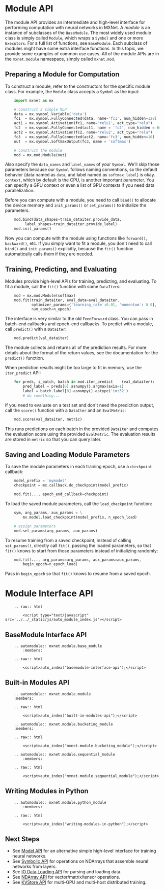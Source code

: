 # Module API
The module API provides an intermediate and high-level interface for performing computation with neural networks in MXNet. A *module* is an instance of subclasses of the `BaseModule`. The most widely used module class is simply called `Module`, which wraps a `Symbol` and one or more `Executors`. For a full list of functions, see  `BaseModule`.
Each subclass of modules might have some extra interface functions. In this topic, we provide some examples of common use cases. All of the module APIs are in the `mxnet.module` namespace, simply called `mxnet.mod`.

## Preparing a Module for Computation

To construct a module, refer to the constructors for the specific module class. For example, the `Module` class accepts a `Symbol` as the input:

```python
    import mxnet as mx

    # construct a simple MLP
    data = mx.symbol.Variable('data')
    fc1  = mx.symbol.FullyConnected(data, name='fc1', num_hidden=128)
    act1 = mx.symbol.Activation(fc1, name='relu1', act_type="relu")
    fc2  = mx.symbol.FullyConnected(act1, name = 'fc2', num_hidden = 64)
    act2 = mx.symbol.Activation(fc2, name='relu2', act_type="relu")
    fc3  = mx.symbol.FullyConnected(act2, name='fc3', num_hidden=10)
    out  = mx.symbol.SoftmaxOutput(fc3, name = 'softmax')

    # construct the module
    mod = mx.mod.Module(out)
```

Also specify the `data_names` and `label_names` of your `Symbol`. We'll skip those parameters because our `Symbol` follows naming conventions, so the default behavior (data named as `data`, and label named as `softmax_label`) is okay. `context`, which by default is the CPU, is another important parameter. You can specify a GPU context or even a list of GPU contexts if you need data parallelization.

Before you can compute with a module, you need to call `bind()` to allocate the device memory and `init_params()` or `set_params()` to initialize the parameters.

```python
    mod.bind(data_shapes=train_dataiter.provide_data,
         label_shapes=train_dataiter.provide_label)
    mod.init_params()
```

Now you can compute with the module using functions like `forward()`, `backward()`, etc. If you simply want to fit a module, you don't need to call `bind()` and `init_params()` explicitly, because the `fit()` function automatically calls them if they are needed.

## Training, Predicting, and Evaluating

Modules provide high-level APIs for training, predicting, and evaluating. To fit a module, call the `fit()` function with some `DataIter`s:

```python
    mod = mx.mod.Module(softmax)
    mod.fit(train_dataiter, eval_data=eval_dataiter,
            optimizer_params={'learning_rate':0.01, 'momentum': 0.9},
            num_epoch=n_epoch)
```

The interface is very similar to the old `FeedForward` class. You can pass in batch-end callbacks and epoch-end callbacks. To predict with a module, call `predict()` with a `DataIter`:

```python
    mod.predict(val_dataiter)
```

The module collects and returns all of the prediction results. For more details about the format of the return values, see the documentation for the `predict()` function.

When prediction results might be too large to fit in memory, use the `iter_predict` API:

```python
    for preds, i_batch, batch in mod.iter_predict    (val_dataiter):
        pred_label = preds[0].asnumpy().argmax(axis=1)
        label = batch.label[0].asnumpy().astype('int32')
        # do something...
```

If you need to evaluate on a test set and don't need the prediction output, call the `score()` function with a `DataIter` and an `EvalMetric`:

```python
    mod.score(val_dataiter, metric)
```

This runs predictions on each batch in the provided `DataIter` and computes the evaluation score using the provided `EvalMetric`. The evaluation results are stored in `metric` so that you can query later.

## Saving and Loading Module Parameters

To save the module parameters in each training epoch, use a `checkpoint` callback:

```python
    model_prefix = 'mymodel'
    checkpoint = mx.callback.do_checkpoint(model_prefix)

    mod.fit(..., epoch_end_callback=checkpoint)
```

To load the saved module parameters, call the `load_checkpoint` function:

```python
    sym, arg_params, aux_params = \
        mx.model.load_checkpoint(model_prefix, n_epoch_load)

    # assign parameters
    mod.set_params(arg_params, aux_params)
```

To resume training from a saved checkpoint, instead of calling `set_params()`, directly call `fit()`, passing the loaded parameters, so that `fit()` knows to start from those parameters instead of initializing randomly:

```python
    mod.fit(..., arg_params=arg_params, aux_params=aux_params,
        begin_epoch=n_epoch_load)
```

Pass in `begin_epoch` so that `fit()` knows to resume from a saved epoch.


# Module Interface API


```eval_rst
    .. raw:: html

        <script type="text/javascript" src='../../_static/js/auto_module_index.js'></script>
```

## BaseModule Interface API

```eval_rst
    .. automodule:: mxnet.module.base_module
        :members:

    .. raw:: html

        <script>auto_index("basemodule-interface-api");</script>
```

## Built-in Modules API


```eval_rst
    .. automodule:: mxnet.module.module
    :members:

    .. raw:: html

        <script>auto_index("built-in-modules-api");</script>
```

```eval_rst
    .. automodule:: mxnet.module.bucketing_module
    :members:

    .. raw:: html

        <script>auto_index("mxnet.module.bucketing_module");</script>
```

```eval_rst
    .. automodule:: mxnet.module.sequential_module
        :members:

    .. raw:: html

        <script>auto_index("mxnet.module.sequential_module");</script>
```

## Writing Modules in Python


```eval_rst
    .. automodule:: mxnet.module.python_module
        :members:

    .. raw:: html

        <script>auto_index("writing-modules-in-python");</script>
```

## Next Steps
* See [Model API](model.md) for an alternative simple high-level interface for training neural networks.
* See [Symbolic API](symbol.md) for operations on NDArrays that assemble neural networks from layers.
* See [IO Data Loading API](io.md) for parsing and loading data.
* See [NDArray API](ndarray.md) for vector/matrix/tensor operations.
* See [KVStore API](kvstore.md) for multi-GPU and multi-host distributed training.
